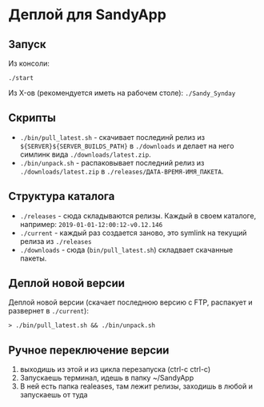 # Деплой для SandyApp

## Запуск

Из консоли:

`./start`

Из X-ов (рекомендуется иметь на рабочем столе): `./Sandy_Synday`

## Скрипты

* `./bin/pull_latest.sh` - скачивает послединй релиз из `${SERVER}${SERVER_BUILDS_PATH}` в `./downloads` и делает на него симлинк вида `./downloads/latest.zip`.
* `./bin/unpack.sh` - распаковывает последний релиз из `./downloads/latest.zip` в `./releases/ДАТА-ВРЕМЯ-ИМЯ_ПАКЕТА`.

## Структура каталога

* `./releases` - сюда складываются релизы. Каждый в своем каталоге, например: `2019-01-01-12:00:12-v0.12.146`
* `./current` - каждый раз создается заново, это symlink на текущий релиза из `./releases`
* `./downloads` - сюда (`bin/pull_latest.sh`) складвает скачанные пакеты.

## Деплой новой версии

Деплой новой версии (скачает последнюю версию с FTP, распакует и развернет в `./current`):

```
> ./bin/pull_latest.sh && ./bin/unpack.sh 
```

## Ручное переключение версии

1) выходишь из этой и из цикла перезапуска (ctrl-c ctrl-c)
2) Запускаешь терминал, идешь в папку ~/SandyApp
3) В ней есть папка realeases, там лежит релизы, заходишь в любой и запускаешь от туда
